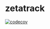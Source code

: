 # zetatrack

[![codecov](https://codecov.io/gh/cooperaterrill/zetatrack/branch/main/graph/badge.svg)](https://codecov.io/gh/cooperaterrill/zetatrack)
